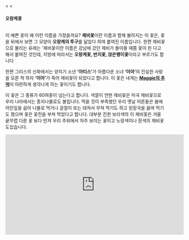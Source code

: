 <!doctype html>
<html>
<head>
  <title>flower</title>
  <<meta charset="utf-8">
</head>
<<body>
 <h4>오랑케꽃</h4>
  <image src="violetjpg" width="1oo%">  
 <p>이 예쁜 꽃이 왜 이런 이름을 가졌을까요?
  <strong>제비꽃</strong>이란 이름과 함께 불려지는 이 꽃은,
  꽃을 뒤에서 보면 그 모양이 <strong>오랑케의 투구</strong>를 닮았다 하여 붙여진 이름입니다.
  한편
  제비꽃으로 불리는 유래는 '제비꽃이란 이름은 강남에 갔던 제비가 돌아올 때쯤 꽃이 핀
  다고 해서 붙여진 것인데, 지방에 따라서는 <strong>오랑케꽃, 반지꽃, 앉은뱅이꽃</strong>이라고 부르기도 합니다
 </p>
 <p>
  한편 그리스의 신화에서는 양치기 소년 <strong>‘아티스’</strong>가 아름다운 소녀 <strong>‘이아’</strong>의 진실한 사랑을 모른 척 하자 <strong>‘이아’</strong>가 죽어 제비꽃이 되었다고 합니다.
  이 꽃은 내게는 <strong><u>Maggie의 추억</u></strong>이 아련하게 생각나게 하는 꽃이기도 합니다.</P>
 <p>
   이 꽃은 그 종류가 60여종이 넘는다고 합니다.
   색깔이 연한 제비꽃은 미국 제비꽃으로 우리 나라에서는 종지나물로도 불립니다.
   먹을 것이 부족했던 우리 옛날 어른들은 봄에 어린잎을 삶아 나물로 먹거나 겉절이 또는 데쳐서 무쳐 먹기도 하고 된장국을 끓여 먹기도 했으며 꽃은 꽃전을 부쳐 먹었다고 합니다.
   대부분 진한 보라색의 이 제비꽃은 겨울 끝무렵 다른 꽃 보다 먼져 우리 주위에서 자주 보이는 꽃이고 노랑색이나 흰색의 제비꽃도있습니다.
 </p>
 <p>
   <iframe width="560" height="315" src="https://www.youtube.com/embed/qXFcPV1CEzc" frameborder="0" allow="accelerometer; autoplay; encrypted-media; gyroscope; picture-in-picture" allowfullscreen></iframe>
 </p>
</body>
</html>
